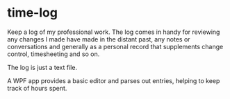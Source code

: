 # time-log
Keep a log of my professional work. The log comes in handy for reviewing any changes I made have made in the distant past, any notes or conversations and generally as a personal record that supplements change control, timesheeting and so on.

The log is just a text file.

A WPF app provides a basic editor and parses out entries, helping to keep track of hours spent.


